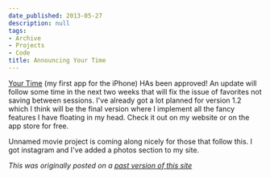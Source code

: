 ```yaml
---
date_published: 2013-05-27
description: null
tags:
- Archive
- Projects
- Code
title: Announcing Your Time
---
```


[Your Time](https://web.archive.org/web/20130823071532/https://itunes.apple.com/us/app/your-time/id646402971?ls=1&mt=8) (my first app for the iPhone) HAs been approved! An update will follow some time in the next two weeks that will fix the issue of favorites not saving between sessions. I've already got a lot planned for version 1.2 which I think will be the final version where I implement all the fancy features I have floating in my head. Check it out on my website or on the app store for free.

Unnamed movie project is coming along nicely for those that follow this. I got instagram and I've added a photos section to my site.

_This was originally posted on a [past version of this site](https://web.archive.org/web/20130526023319/http://dhariri.com/)_
